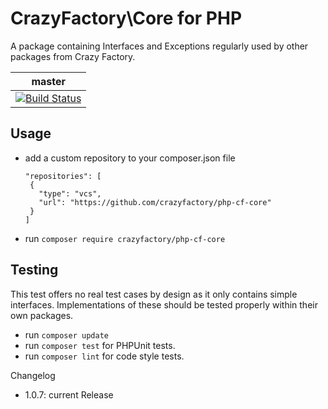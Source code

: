# CrazyFactory\Core for PHP

A package containing Interfaces and Exceptions regularly used by other packages from Crazy Factory.

| master |
| --- |
| [![Build Status](https://travis-ci.org/crazyfactory/php-cf-core.svg?branch=master)](https://travis-ci.org/crazyfactory/php-cf-core) |

## Usage

- add a custom repository to your composer.json file
  ```
  "repositories": [
   {
     "type": "vcs",
     "url": "https://github.com/crazyfactory/php-cf-core"
   }
  ]
  ```

- run ```composer require crazyfactory/php-cf-core```

## Testing

This test offers no real test cases by design as it only contains simple interfaces. Implementations of these should be tested properly within their own packages.

- run ``composer update``
- run ``composer test`` for PHPUnit tests.
- run ``composer lint`` for code style tests.


Changelog

- 1.0.7: current Release
